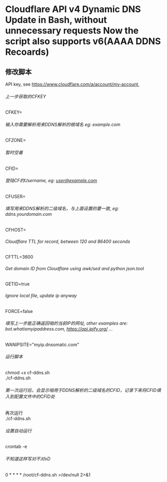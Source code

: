 Cloudflare API v4 Dynamic DNS Update in Bash, without unnecessary requests
Now the script also supports v6(AAAA DDNS Recoards)
==
修改脚本
--
API key, see https://www.cloudflare.com/a/account/my-account,
###### 上一步获取的CFKEY
CFKEY=
###### 输入你需要解析用来DDNS解析的根域名 eg: example.com
CFZONE=
###### 暂时空着
CFID=
###### 登陆CF的Username, eg: user@example.com
CFUSER=
###### 填写用来DDNS解析的二级域名，与上面设置的要一致, eg: ddns.yourdomain.com
CFHOST=
###### Cloudflare TTL for record, between 120 and 86400 seconds
CFTTL=3600
###### Get domain ID from Cloudflare using awk/sed and python json.tool
GETID=true
###### Ignore local file, update ip anyway
FORCE=false
###### 填写上一步能正确返回咱的当前IP的网址, other examples are: bot.whatismyipaddress.com, https://api.ipify.org/ ...
WANIPSITE="myip.dnsomatic.com"


###### 运行脚本
chmod +x cf-ddns.sh  
./cf-ddns.sh  

###### 第一次运行后，会显示咱用于DDNS解析的二级域名的CFID，记录下来将CFID填入到配置文件中的CFID处
再次运行  
./cf-ddns.sh  

###### 设置自动运行
crontab -e
###### 不知道这样写对不对xD
0 * * * * /root/cf-ddns.sh >/dev/null 2>&1
 

